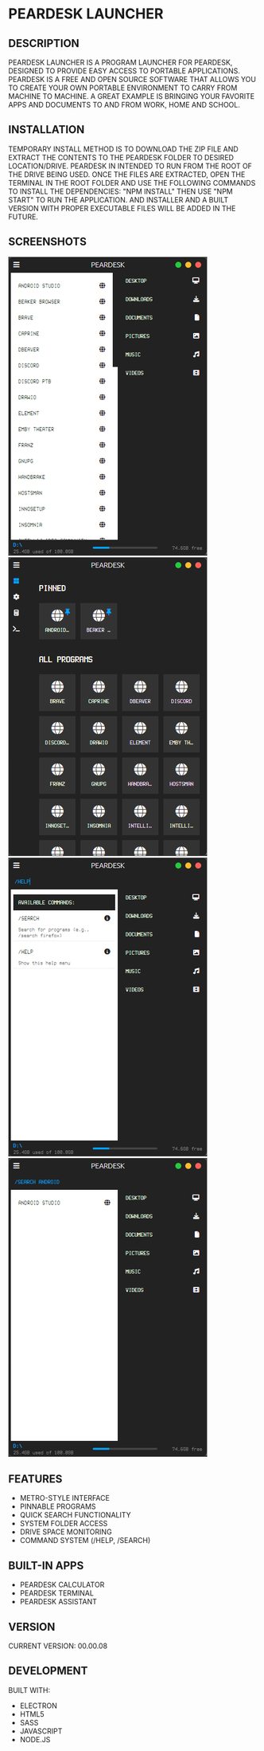 # PEARDESK LAUNCHER

## DESCRIPTION
PEARDESK LAUNCHER IS A PROGRAM LAUNCHER FOR PEARDESK, DESIGNED TO PROVIDE EASY ACCESS TO PORTABLE APPLICATIONS. PEARDESK IS A FREE AND OPEN SOURCE SOFTWARE THAT ALLOWS YOU TO CREATE YOUR OWN PORTABLE ENVIRONMENT TO CARRY FROM MACHINE TO MACHINE. A GREAT EXAMPLE IS BRINGING YOUR FAVORITE APPS AND
DOCUMENTS TO AND FROM WORK, HOME AND SCHOOL.

## INSTALLATION
TEMPORARY INSTALL METHOD IS TO DOWNLOAD THE ZIP FILE AND EXTRACT THE CONTENTS TO THE PEARDESK FOLDER TO DESIRED LOCATION/DRIVE. PEARDESK IN INTENDED TO RUN FROM THE ROOT OF THE DRIVE BEING USED. ONCE THE FILES ARE EXTRACTED, OPEN THE TERMINAL IN THE ROOT FOLDER AND USE THE FOLLOWING COMMANDS TO INSTALL THE DEPENDENCIES: "NPM INSTALL" THEN USE "NPM START" TO RUN THE APPLICATION. AND INSTALLER AND A BUILT VERSION WITH PROPER EXECUTABLE FILES WILL BE ADDED IN THE FUTURE.

## SCREENSHOTS
![PEARDESK SCREENSHOT - MAINC](readme/screenshots/screenshot-mainc.png)
![PEARDESK SCREENSHOT - START](readme/screenshots/screenshot-start.png)
![PEARDESK SCREENSHOT - QCMD1](readme/screenshots/screenshot-qcmd1.png)
![PEARDESK SCREENSHOT - QCMD2](readme/screenshots/screenshot-qcmd2.png)

## FEATURES
- METRO-STYLE INTERFACE
- PINNABLE PROGRAMS
- QUICK SEARCH FUNCTIONALITY
- SYSTEM FOLDER ACCESS
- DRIVE SPACE MONITORING
- COMMAND SYSTEM (/HELP, /SEARCH)

## BUILT-IN APPS
- PEARDESK CALCULATOR
- PEARDESK TERMINAL
- PEARDESK ASSISTANT

## VERSION
CURRENT VERSION: 00.00.08

## DEVELOPMENT
BUILT WITH:
- ELECTRON
- HTML5
- SASS
- JAVASCRIPT
- NODE.JS
